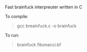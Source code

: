 Fast brainfuck interpreuter written in C

To compile:
> gcc breainfuck.c -o brainfuck

To run:
> brainfuck fibonacci.bf
